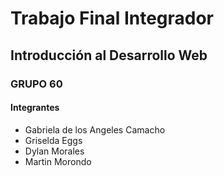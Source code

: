 # Trabajo Final Integrador
## Introducción al Desarrollo Web  

### GRUPO 60  

#### Integrantes
- Gabriela de los Angeles Camacho  
- Griselda Eggs  
- Dylan Morales  
- Martin Morondo  

